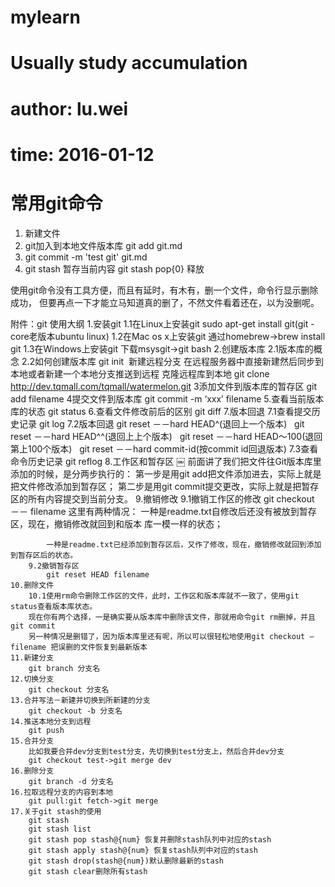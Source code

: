 # mylearn
# Usually study accumulation
# author: lu.wei
# time: 2016-01-12

# 常用git命令


 1. 新建文件
 2. git加入到本地文件版本库 git add git.md
 3. git commit -m 'test git' git.md
 4. git stash 暂存当前内容   git stash pop{0} 释放

  使用git命令没有工具方便，而且有延时，有木有，删一个文件，命令行显示删除成功，
  但要再点一下才能立马知道真的删了，不然文件看着还在，以为没删呢。


 附件：git 使用大纲
    1.安装git
    	1.1在Linux上安装git
    		sudo apt-get install git(git -core老版本ubuntu linux)
    	1.2在Mac os x上安装git
    		通过homebrew->brew install git
    	1.3在Windows上安装git
    		下载msysgit->git bash
    2.创建版本库
    	2.1版本库的概念
    	2.2如何创建版本库 git init 
    新建远程分支
    在远程服务器中直接新建然后同步到本地或者新建一个本地分支推送到远程
    克隆远程库到本地
    git clone http://dev.tqmall.com/tqmall/watermelon.git
    3添加文件到版本库的暂存区 git add filename
    4提交文件到版本库 git commit -m ‘xxx’ filename
    5.查看当前版本库的状态 git status
    6.查看文件修改前后的区别 git diff
    7.版本回退
    	7.1查看提交历史记录 git log
    	7.2版本回退 git reset －－hard HEAD^(退回上一个版本)
    			  git reset －－hard HEAD^^(退回上上个版本)
    			  git reset －－hard HEAD～100(退回第上100个版本)
    			  git reset －－hard commit-id(按commit id回退版本)
    	7.3查看命令历史记录 git reflog
    8.工作区和暂存区
    ￼
    前面讲了我们把文件往Git版本库里添加的时候，是分两步执行的：
    第一步是用git add把文件添加进去，实际上就是把文件修改添加到暂存区；
    第二步是用git commit提交更改，实际上就是把暂存区的所有内容提交到当前分支。
    9.撤销修改
    	9.1撤销工作区的修改
    		git checkout －－ filename
    		这里有两种情况：
    		一种是readme.txt自修改后还没有被放到暂存区，现在，撤销修改就回到和版本	库一模一样的状态；

    		一种是readme.txt已经添加到暂存区后，又作了修改，现在，撤销修改就回到添加到暂存区后的状态。
    	9.2撤销暂存区 
    		git reset HEAD filename
    10.删除文件
    	10.1使用rm命令删除工作区的文件，此时，工作区和版本库就不一致了，使用git status查看版本库状态。
    	现在你有两个选择，一是确实要从版本库中删除该文件，那就用命令git rm删掉，并且git commit
    	另一种情况是删错了，因为版本库里还有呢，所以可以很轻松地使用git checkout — filename 把误删的文件恢复到最新版本
    11.新建分支
    	git branch 分支名
    12.切换分支
    	git checkout 分支名
    13.合并写法－新建并切换到所新建的分支
    	git checkout -b 分支名
    14.推送本地分支到远程
    	git push 
    15.合并分支
    	比如我要合并dev分支到test分支，先切换到test分支上，然后合并dev分支
    	git checkout test->git merge dev
    16.删除分支
    	git branch -d 分支名
    16.拉取远程分支的内容到本地
    	git pull:git fetch->git merge
    17.关于git stash的使用
    	git stash
    	git stash list
    	git stash pop stash@{num} 恢复并删除stash队列中对应的stash
    	git stash apply stash@{num} 恢复stash队列中对应的stash
    	git stash drop(stash@{num})默认删除最新的stash
    	git stash clear删除所有stash
